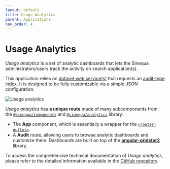 ```yaml
---
layout: default
title: Usage Analytics
parent: Applications
nav_order: 4
---
```


# Usage Analytics
*Usage analytics* is a set of analytic dashboards that lets the Sinequa administrators/users track the activity on search application(s).

This application relies on [dataset web service(s)](https://doc.sinequa.com/en.sinequa-es.v11/Content/en.sinequa-es.admin-sba-ws-dataset.html) that requests an [audit-type index](https://doc.sinequa.com/en.sinequa-es.v11/Content/en.sinequa-es.admin-indexing-indexes.html). It is designed to be fully customizable via a simple JSON configuration.

![Usage analytics]({{site.baseurl}}assets/apps/usage-analytics.PNG)

*Usage analytics* has **a unique route** made of many subcomponents from the [`@sinequa/components`]({{site.baseurl}}libraries/components/components.html) and [`@sinequa/analytics`]({{site.baseurl}}libraries/analytics/analytics.html) library:

- The **App** component, which is essentially a wrapper for the [`<router-outlet>`](https://angular.io/api/router/RouterOutlet).
- A **Audit** route, allowing users to browse analytic dashboards and customize them. Dashboards are built on top of the [**angular-gridster2**](https://tiberiuzuld.github.io/angular-gridster2/) library.

To access the comprehensive technical documentation of *Usage analytics*, please refer to the detailed information available in the [GitHub repository](https://github.com/sinequa/usage-analytics)
